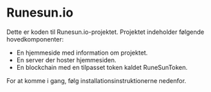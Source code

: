 # Runesun.io

Dette er koden til Runesun.io-projektet. Projektet indeholder følgende hovedkomponenter:

- En hjemmeside med information om projektet.
- En server der hoster hjemmesiden.
- En blockchain med en tilpasset token kaldet RuneSunToken.

For at komme i gang, følg installationsinstruktionerne nedenfor.
